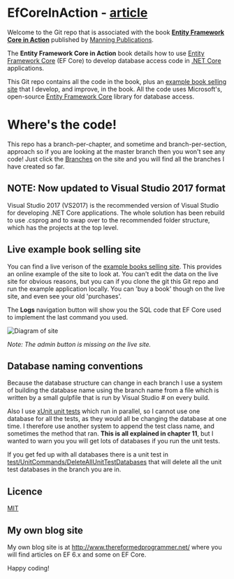 # EfCoreInAction - [article](https://www.simple-talk.com/dotnet/net-development/building-better-entity-framework-applications/)

Welcome to the Git repo that is associated with the book 
**[Entity Framework Core in Action](https://www.manning.com/books/entity-framework-core-in-action?a_aid=su4utaraxuTre8tuthup&a_bid=4cef27ce)**
published by [Manning Publications](https://www.manning.com/).

The **Entity Framework Core in Action** book details how to use 
[Entity Framework Core](https://docs.microsoft.com/en-us/ef/core/index) (EF Core)
to develop database access code in [.NET Core](https://www.microsoft.com/net) applications. 

This Git repo contains all the code in the book, plus an 
[example book selling site](http://efcoreinaction.com/) 
that I develop, and improve, in the book.
All the code uses Microsoft's, open-source 
[Entity Framework Core](https://docs.microsoft.com/en-us/ef/core/index) library for database access.

# Where's the code!

This repo has a branch-per-chapter, and sometime and branch-per-section, approach
so if you are looking at the master branch then you won't see any code!
Just click the [Branches](https://github.com/JonPSmith/EfCoreInAction/branches) on the site and you will
find all the branches I have created so far.

## NOTE: Now updated to Visual Studio 2017 format

Visual Studio 2017 (VS2017) is the recommended version of Visual Studio for developing .NET Core applications.
The whole solution has been rebuild to use .csprog and to swap over to the recommended folder structure,
which has the projects at the top level.

## Live example book selling site

You can find a live verison of the [example books selling site](http://efcoreinaction.com/).
This provides an online example of the site to look at. You can't edit the data on the live site for obvious reasons,
but you can if you clone the git this Git repo and run the example application locally.
You can 'buy a book' though on the live site, and even see your old 'purchases'.

The **Logs** navigation button will show you the SQL code that EF Core used to implement the last command you used.

![Diagram of site](https://github.com/JonPSmith/EfCoreInAction/blob/master/ExampleBookSellingSite.png)

*Note: The admin button is missing on the live site.*

## Database naming conventions

Because the database structure can change in each branch I use a system of building the database name 
using the branch name from a file which is written by a small gulpfile that is run by Visual Studio #
on every build.

Also I use [xUnit unit tests](https://xunit.github.io/) which run in parallel, so I cannot use one
database for all the tests, as they would all be changing the database at one time.
I therefore use another system to append the test class name, and sometimes the method that ran.
**This is all explained in chapter 11**, but I wanted to warn you you will get lots of databases 
if you run the unit tests.

If you get fed up with all databases there is a unit test in 
[test/UnitCommands/DeleteAllUnitTestDatabases](https://github.com/JonPSmith/EfCoreInAction/blob/Chapter02/Test/UnitCommands/DeleteAllUnitTestDatabases.cs)
that will delete all the unit test databases in the branch you are in.

## Licence 

[MIT](https://github.com/JonPSmith/EfCoreInAction/blob/master/LICENSE)

## My own blog site
My own blog site is at http://www.thereformedprogrammer.net/ where you will find articles on EF 6.x
and some on EF Core.

Happy coding!
